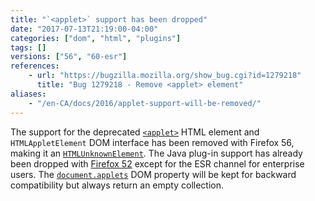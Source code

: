 ```yaml
---
title: "`<applet>` support has been dropped"
date: "2017-07-13T21:19:00-04:00"
categories: ["dom", "html", "plugins"]
tags: []
versions: ["56", "60-esr"]
references:
    - url: "https://bugzilla.mozilla.org/show_bug.cgi?id=1279218"
      title: "Bug 1279218 - Remove <applet> element"
aliases:
    - "/en-CA/docs/2016/applet-support-will-be-removed/"
---
```

The support for the deprecated [`<applet>`](https://developer.mozilla.org/docs/Web/HTML/Element/applet) HTML element and `HTMLAppletElement` DOM interface has been removed with Firefox 56, making it an [`HTMLUnknownElement`](https://developer.mozilla.org/docs/Web/API/HTMLUnknownElement). The Java plug-in support has already been dropped with [Firefox 52](https://www.fxsitecompat.dev/en-CA/docs/2016/plug-in-support-has-been-dropped-other-than-flash/) except for the ESR channel for enterprise users. The [`document.applets`](https://developer.mozilla.org/docs/Web/API/Document/applets) DOM property will be kept for backward compatibility but always return an empty collection.
